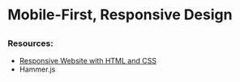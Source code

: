# Mobile-First, Responsive Design

## 

##



### Resources:
-  [Responsive Website with HTML and CSS](https://www.youtube.com/watch?v=7ylX8R0RENo)
- Hammer.js